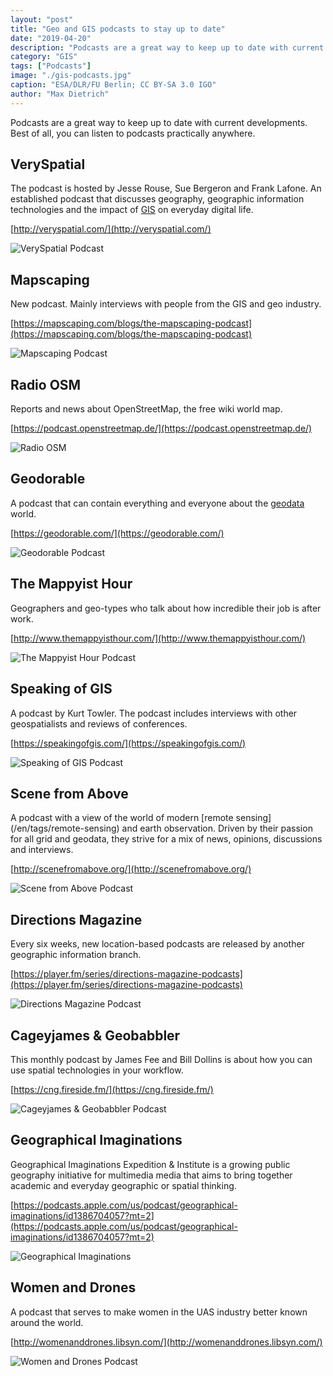 ```yaml
---
layout: "post"
title: "Geo and GIS podcasts to stay up to date"
date: "2019-04-20"
description: "Podcasts are a great way to keep up to date with current developments. Best of all, you can listen to podcasts practically anywhere."
category: "GIS"
tags: ["Podcasts"]
image: "./gis-podcasts.jpg"
caption: "ESA/DLR/FU Berlin; CC BY-SA 3.0 IGO"
author: "Max Dietrich"
---
```


Podcasts are a great way to keep up to date with current developments. Best of all, you can listen to podcasts practically anywhere.

## VerySpatial

The podcast is hosted by Jesse Rouse, Sue Bergeron and Frank Lafone. An established podcast that discusses geography, geographic information technologies and the impact of [GIS](/en/gis/geographic-information-system-what-is-gis "What is GIS") on everyday digital life.

[http://veryspatial.com/](http://veryspatial.com/)

![VerySpatial Podcast](VSLogo_Small_400x400.jpg "VerySpatial")

## Mapscaping

New podcast. Mainly interviews with people from the GIS and geo industry.

[https://mapscaping.com/blogs/the-mapscaping-podcast](https://mapscaping.com/blogs/the-mapscaping-podcast)

![Mapscaping Podcast](/gedY7m5O_400x400.jpg "Mapscaping")

## Radio OSM

Reports and news about OpenStreetMap, the free wiki world map.

[https://podcast.openstreetmap.de/](https://podcast.openstreetmap.de/)

![Radio OSM](podcast-e1557674429764-150x150.png)

## Geodorable

A podcast that can contain everything and everyone about the [geodata](/geodata-what-is-geodata) world.

[https://geodorable.com/](https://geodorable.com/)

![Geodorable Podcast](index.jpg "Geodorable")

## The Mappyist Hour

Geographers and geo-types who talk about how incredible their job is after work.

[http://www.themappyisthour.com/](http://www.themappyisthour.com/)

![The Mappyist Hour Podcast](F_739vLb_400x400.jpg "The Mappyist Hour")

## Speaking of GIS

A podcast by Kurt Towler. The podcast includes interviews with other geospatialists and reviews of conferences.

[https://speakingofgis.com/](https://speakingofgis.com/)

![Speaking of GIS Podcast](ltcN4uOG_400x400.jpg "Speaking of GIS")

## Scene from Above

A podcast with a view of the world of modern [remote sensing] (/en/tags/remote-sensing) and earth observation. Driven by their passion for all grid and geodata, they strive for a mix of news, opinions, discussions and interviews.

[http://scenefromabove.org/](http://scenefromabove.org/)

![Scene from Above Podcast](XIxrl16S_400x400.jpg "Scene from Above")

## Directions Magazine

Every six weeks, new location-based podcasts are released by another geographic information branch.

[https://player.fm/series/directions-magazine-podcasts](https://player.fm/series/directions-magazine-podcasts)

![Directions Magazine Podcast](VrHWMDgk_400x400.jpg "Directions Magazine ")

## Cageyjames & Geobabbler

This monthly podcast by James Fee and Bill Dollins is about how you can use spatial technologies in your workflow.

[https://cng.fireside.fm/](https://cng.fireside.fm/)

![Cageyjames & Geobabbler Podcast](cagey.png "Cageyjames & Geobabbler")

## Geographical Imaginations

Geographical Imaginations Expedition & Institute is a growing public geography initiative for multimedia media that aims to bring together academic and everyday geographic or spatial thinking.

[https://podcasts.apple.com/us/podcast/geographical-imaginations/id1386704057?mt=2](https://podcasts.apple.com/us/podcast/geographical-imaginations/id1386704057?mt=2)

![Geographical Imaginations](170x170bb.jpg)

## Women and Drones

A podcast that serves to make women in the UAS industry better known around the world.

[http://womenanddrones.libsyn.com/](http://womenanddrones.libsyn.com/)

![Women and Drones Podcast](nCObdGxO_400x400.jpg "Women and Drones")